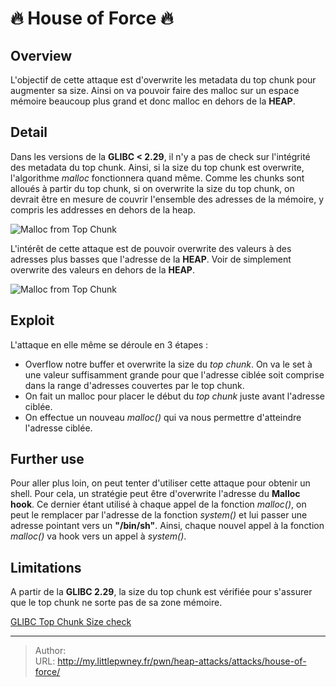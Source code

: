 # 🔥 House of Force 🔥

## Overview
L&#39;objectif de cette attaque est d&#39;overwrite les metadata du top chunk pour augmenter sa size. Ainsi on va pouvoir faire des malloc sur un espace mémoire beaucoup plus grand et donc malloc en dehors de la **HEAP**.
## Detail
Dans les versions de la **GLIBC &lt; 2.29**, il n&#39;y a pas de check sur l&#39;intégrité des metadata du top chunk. Ainsi, si la size du top chunk est overwrite, l&#39;algorithme *malloc* fonctionnera quand même.
Comme les chunks sont alloués à partir du top chunk, si on overwrite la size du top chunk, on devrait être en mesure de couvrir l&#39;ensemble des adresses de la mémoire, y compris les addresses en dehors de la heap.

![Malloc from Top Chunk](/MyLittlePwney/images/malloc_chunk_alloc.png)

L&#39;intérêt de cette attaque est de pouvoir overwrite des valeurs à des adresses plus basses que l&#39;adresse de la **HEAP**. Voir de simplement overwrite des valeurs en dehors de la **HEAP**.

![Malloc from Top Chunk](/MyLittlePwney/images/house_of_force.png)

## Exploit
L&#39;attaque en elle même se déroule en 3 étapes : 
- Overflow notre buffer et overwrite la size du *top chunk*. On va le set à une valeur suffisamment grande pour que l&#39;adresse ciblée soit comprise dans la range d&#39;adresses couvertes par le top chunk.
- On fait un malloc pour placer le début du *top chunk* juste avant l&#39;adresse ciblée.
- On effectue un nouveau *malloc()* qui va nous permettre d&#39;atteindre l&#39;adresse ciblée.
## Further use
Pour aller plus loin, on peut tenter d&#39;utiliser cette attaque pour obtenir un shell. 
Pour cela, un stratégie peut être d&#39;overwrite l&#39;adresse du **Malloc hook**. Ce dernier étant utilisé à chaque appel de la fonction *malloc()*, on peut le remplacer par l&#39;adresse de la fonction *system()* et lui passer une adresse pointant vers un **&#34;/bin/sh&#34;**.
Ainsi, chaque nouvel appel à la fonction *malloc()* va hook vers un appel à *system()*.
## Limitations
A partir de la **GLIBC 2.29**, la size du top chunk est vérifiée pour s&#39;assurer que le top chunk ne sorte pas de sa zone mémoire.

[GLIBC Top Chunk Size check](/pwn/heap/mitigations#Top%20Chunk%20Size%20check)

---

> Author:   
> URL: http://my.littlepwney.fr/pwn/heap-attacks/attacks/house-of-force/  

